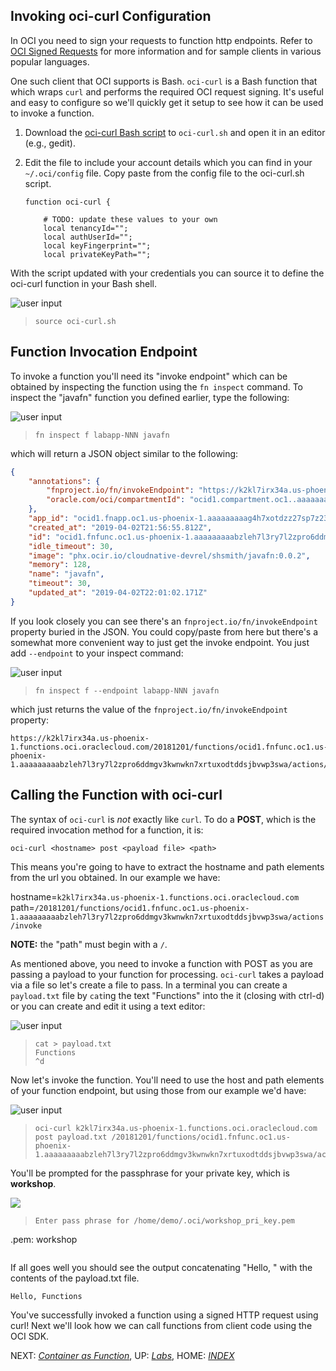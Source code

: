 ## Invoking oci-curl Configuration

In OCI you need to sign your requests to function http endpoints. Refer to [OCI
Signed
Requests](https://docs.cloud.oracle.com/iaas/Content/API/Concepts/signingrequests.htm?TocPath=Developer%20Tools%20|REST%20APIs%20|_____4)
for more information and for sample clients in various popular languages.

One such client that OCI supports is Bash.  `oci-curl` is a Bash function that
which wraps `curl` and performs the required OCI request signing. It's useful
and easy to configure so we'll quickly get it setup to see how it can be used to
invoke a function.

1. Download the [oci-curl Bash
   script](https://docs.cloud.oracle.com/iaas/Content/API/Concepts/signingrequests.htm#Bash)
   to `oci-curl.sh` and open it in an editor (e.g., gedit).

2. Edit the file to include your account details which you can find in your
   `~/.oci/config` file.  Copy paste from the config file to the oci-curl.sh
   script.

    ```shell
    function oci-curl {

        # TODO: update these values to your own
        local tenancyId="";
        local authUserId="";
        local keyFingerprint="";
        local privateKeyPath="";
    ```

With the script updated with your credentials you can source it to define the
oci-curl function in your Bash shell.

![user input](images/userinput.png)
>```
> source oci-curl.sh
>```

## Function Invocation Endpoint

To invoke a function you'll need its "invoke endpoint" which can be obtained by
inspecting the function using the `fn inspect` command.  To inspect the "javafn"
function you defined earlier, type the following:

![user input](images/userinput.png)
>```
> fn inspect f labapp-NNN javafn
>```

which will return a JSON object similar to the following:

```json
{
	"annotations": {
		"fnproject.io/fn/invokeEndpoint": "https://k2kl7irx34a.us-phoenix-1.functions.oci.oraclecloud.com/20181201/functions/ocid1.fnfunc.oc1.us-phoenix-1.aaaaaaaaabzleh7l3ry7l2zpro6ddmgv3kwnwkn7xrtuxodtddsjbvwp3swa/actions/invoke",
		"oracle.com/oci/compartmentId": "ocid1.compartment.oc1..aaaaaaaaon25g3kisxyv4k54vvtrxadpbj2bbpetrpcacwax72uhmzpflyua"
	},
	"app_id": "ocid1.fnapp.oc1.us-phoenix-1.aaaaaaaaag4h7xotdzz27sp7z23ci6z4jqj4raq43ui6ouae5k2kl7irx34a",
	"created_at": "2019-04-02T21:56:55.812Z",
	"id": "ocid1.fnfunc.oc1.us-phoenix-1.aaaaaaaaabzleh7l3ry7l2zpro6ddmgv3kwnwkn7xrtuxodtddsjbvwp3swa",
	"idle_timeout": 30,
	"image": "phx.ocir.io/cloudnative-devrel/shsmith/javafn:0.0.2",
	"memory": 128,
	"name": "javafn",
	"timeout": 30,
	"updated_at": "2019-04-02T22:01:02.171Z"
}
```

If you look closely you can see there's an `fnproject.io/fn/invokeEndpoint`
property buried in the JSON.  You could copy/paste from here but there's a
somewhat more convenient way to just get the invoke endpoint.  You just add
`--endpoint` to your inspect command:

![user input](images/userinput.png)
>```
> fn inspect f --endpoint labapp-NNN javafn
>```

which just returns the value of the `fnproject.io/fn/invokeEndpoint` property:

```shell
https://k2kl7irx34a.us-phoenix-1.functions.oci.oraclecloud.com/20181201/functions/ocid1.fnfunc.oc1.us-phoenix-1.aaaaaaaaabzleh7l3ry7l2zpro6ddmgv3kwnwkn7xrtuxodtddsjbvwp3swa/actions/invoke
```

## Calling the Function with oci-curl

The syntax of `oci-curl` is *not* exactly like `curl`.  To do a **POST**, which
is the required invocation method for a function, it is:

`oci-curl <hostname> post <payload file> <path>`

This means you're going to have to extract the hostname and path elements from
the url you obtained.  In our example we have:

hostname=`k2kl7irx34a.us-phoenix-1.functions.oci.oraclecloud.com`
path=`/20181201/functions/ocid1.fnfunc.oc1.us-phoenix-1.aaaaaaaaabzleh7l3ry7l2zpro6ddmgv3kwnwkn7xrtuxodtddsjbvwp3swa/actions/invoke`

**NOTE:** the "path" must begin with a `/`.

As mentioned above, you need to invoke a function with POST as you are passing a
payload to your function for processing.  `oci-curl` takes a payload via a file
so let's create a file to pass.  In a terminal you can create a `payload.txt`
file by `cat`ing the text "Functions" into the it (closing with ctrl-d) or you
can create and edit it using a text editor:

![user input](images/userinput.png)
>```
> cat > payload.txt
> Functions
>^d
>```

Now let's invoke the function.  You'll need to use the host and path elements
of your function endpoint, but using those from our example we'd have:

![user input](images/userinput.png)
>```
> oci-curl k2kl7irx34a.us-phoenix-1.functions.oci.oraclecloud.com post payload.txt /20181201/functions/ocid1.fnfunc.oc1.us-phoenix-1.aaaaaaaaabzleh7l3ry7l2zpro6ddmgv3kwnwkn7xrtuxodtddsjbvwp3swa/actions/invoke
>```

You'll be prompted for the passphrase for your private key, which is **workshop**.

![](images/userinput.png)
>```
> Enter pass phrase for /home/demo/.oci/workshop_pri_key.pem
.pem: workshop
>
>```

If all goes well you should see the output concatenating "Hello, " with the
contents of the payload.txt file.

```sh
Hello, Functions
```

You've successfully invoked a function using a signed HTTP request using curl!
Next we'll look how we can call functions from client code using the OCI SDK.

NEXT: [*Container as Function*](6-Container-as-Function.md),
UP: [*Labs*](1-Labs.md), HOME: [*INDEX*](README.md)

